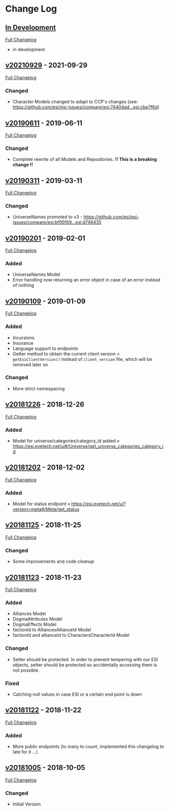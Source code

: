 
# Change Log

## [In Development](https://github.com/ppfeufer/wp-esi-client/tree/development)
[Full Changelog](https://github.com/ppfeufer/wp-esi-client/compare/v20210929...development)

- in development


## [v20210929](https://github.com/ppfeufer/wp-esi-client/tag/v20210929) - 2021-09-29
[Full Changelog](https://github.com/ppfeufer/wp-esi-client/compare/v20190611...v20210929)

### Changed

- Character Models changed to adapt to CCP's changes (see: https://github.com/esi/esi-issues/compare/esi:74404ad...esi:cbe7f6d)


## [v20190611](https://github.com/ppfeufer/wp-esi-client/tag/v20190611) - 2019-06-11
[Full Changelog](https://github.com/ppfeufer/wp-esi-client/compare/v20190311...v20190611)

### Changed

- Complete rewrite of all Models and Repositories. **!! This is a breaking change !!**


## [v20190311](https://github.com/ppfeufer/wp-esi-client/tag/v20190311) - 2019-03-11
[Full Changelog](https://github.com/ppfeufer/wp-esi-client/compare/v20190201...v20190311)

### Changed

- UniverseNames promoted to v3 - https://github.com/esi/esi-issues/compare/esi:bf95f69...esi:d748435


## [v20190201](https://github.com/ppfeufer/wp-esi-client/tag/v20190201) - 2019-02-01
[Full Changelog](https://github.com/ppfeufer/wp-esi-client/compare/v20190109...v20190201)

### Added

- UniverseNames Model
- Error handling now returning an error object in case of an error instead of nothing


## [v20190109](https://github.com/ppfeufer/wp-esi-client/tag/v20190109) - 2019-01-09
[Full Changelog](https://github.com/ppfeufer/wp-esi-client/compare/v20181226...v20190109)

### Added

- Incursions
- Insurance
- Language support to endpoints
- Getter method to obtain the current client version > ``getEsiClientVersion()`` instead of ``client_version`` file, which will be removed later on

### Changed

- More strict namespacing


## [v20181226](https://github.com/ppfeufer/wp-esi-client/tag/v20181226) - 2018-12-26
[Full Changelog](https://github.com/ppfeufer/wp-esi-client/compare/v20181202...v20181226)

### Added

- Model for universe/categories/category_id added » https://esi.evetech.net/ui#/Universe/get_universe_categories_category_id


## [v20181202](https://github.com/ppfeufer/wp-esi-client/tag/v20181202) - 2018-12-02
[Full Changelog](https://github.com/ppfeufer/wp-esi-client/compare/v20181125...v20181202)

### Added

- Model for status endpoint » https://esi.evetech.net/ui?version=meta#/Meta/get_status


## [v20181125](https://github.com/ppfeufer/wp-esi-client/tag/v20181123) - 2018-11-25
[Full Changelog](https://github.com/ppfeufer/wp-esi-client/compare/v20181123...v20181125)

### Changed

- Some improvements and code cleanup


## [v20181123](https://github.com/ppfeufer/wp-esi-client/tag/v20181123) - 2018-11-23
[Full Changelog](https://github.com/ppfeufer/wp-esi-client/compare/v20181122...v20181123)

### Added

- Alliances Model
- DogmaAttributes Model
- DogmaEffects Model
- factionId to AlliancesAllianceId Model
- factionId and allianceId to CharactersCharacterId Model

### Changed

- Setter should be protected. In order to prevent tempering with our ESI objects, setter should be protected so accidentally accessing them is not possible.

### Fixed

- Catching null values in case ESI or a certain end point is down


## [v20181122](https://github.com/ppfeufer/wp-esi-client/tag/v20181122) - 2018-11-22
[Full Changelog](https://github.com/ppfeufer/wp-esi-client/compare/v20181005...v20181122)

### Added

- More public endpoints (to many to count, implemented this changelog to late for it ...)


## [v20181005](https://github.com/ppfeufer/wp-esi-client/releases/tag/v20181005) - 2018-10-05
[Full Changelog](https://github.com/ppfeufer/wp-esi-client/compare/v1.3.0...v1.3.1)

### Changed

- Initial Version
